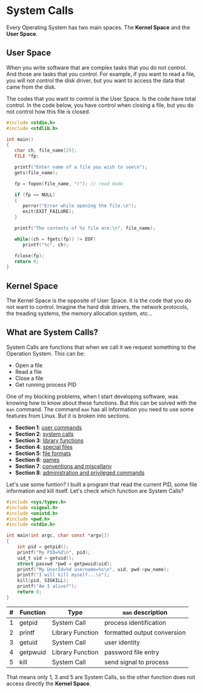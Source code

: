 # System Calls

Every Operating System has two main spaces. The **Kernel Space** and the **User Space**.

## User Space

When you write software that are complex tasks that you do not control. And those are tasks that you control. For example, if you want to read a file, you will not control the disk driver, but you want to access the data that came from the disk.

The codes that you want to control is the User Space. Is the code have total control. In the code below, you have control when closing a file, but you do not control how this file is closed.

```C
#include <stdio.h>
#include <stdlib.h>

int main()
{
   char ch, file_name[25];
   FILE *fp;

   printf("Enter name of a file you wish to see\n");
   gets(file_name);

   fp = fopen(file_name, "r"); // read mode

   if (fp == NULL)
   {
      perror("Error while opening the file.\n");
      exit(EXIT_FAILURE);
   }

   printf("The contents of %s file are:\n", file_name);

   while((ch = fgetc(fp)) != EOF)
      printf("%c", ch);

   fclose(fp);
   return 0;
}
```

## Kernel Space

The Kernel Space is the opposite of User Space. It is the code that you do not want to control. Imagine the hard disk drivers, the network protocols, the treading systems, the memory allocation system, etc...

## What are System Calls?

System Calls are functions that when we call it we request something to the Operation System. This can be:
* Open a file
* Read a file
* Close a file
* Get running process PID

One of my blocking problems, when I start developing software, was knowing how to know about these functions. But this can be solved with the `man` command. The command `man` has all information you need to use some features from Linux. But it is broken into sections. 

* **Section 1**: [user commands](https://linux.die.net/man/1/)
* **Section 2**: [system calls](https://linux.die.net/man/2/)
* **Section 3**: [library functions](https://linux.die.net/man/3/)
* **Section 4**: [special files](https://linux.die.net/man/4/)
* **Section 5**: [file formats](https://linux.die.net/man/5/)
* **Section 6**: [games](https://linux.die.net/man/6/)
* **Section 7**: [conventions and miscellany](https://linux.die.net/man/7/)
* **Section 8**: [administration and privileged commands](https://linux.die.net/man/8/)

Let's use some funtion? I built a program that read the current PID, some file information and kill itself. Let's check which function are System Calls?

```C
#include <sys/types.h>
#include <signal.h>
#include <unistd.h>
#include <pwd.h>
#include <stdio.h>

int main(int argc, char const *argv[])
{
    int pid = getpid();
    printf("My PID=%d\n", pid);
    uid_t uid = getuid();
    struct passwd *pwd = getpwuid(uid);
    printf("My UserId=%d username=%s\n", uid, pwd->pw_name);
    printf("I will kill myself...\n");
    kill(pid, SIGKILL);
    printf("Am I alive?");
    return 0;
}
```

| # | Function | Type | `man` description |
|:-:|----------|------|-------------------|
| 1 | getpid | System Call | process identification  |
| 2 | printf | Library Function | formatted output conversion |
| 3 | getuid | System Call | user identity |
| 4 | getpwuid | Library Function | password file entry |
| 5 | kill | System Call | send signal to process |

That means only 1, 3 and 5 are System Calls, so the other function does not access directly the **Kernel Space**.